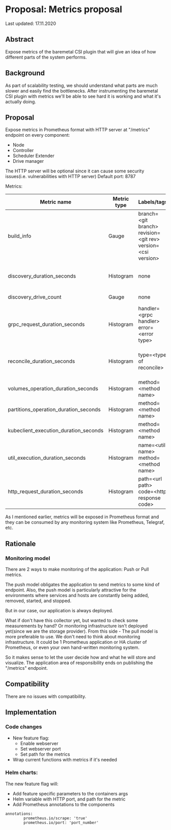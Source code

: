 # Proposal: Metrics proposal

Last updated: 17.11.2020

## Abstract

Expose metrics of the baremetal CSI plugin that will give an idea of how different parts of the system performs.

## Background
As part of scalability testing, we should understand what parts are much slower and easily find the bottlenecks. After instrumenting the baremetal CSI plugin with metrics we'll be able to see hard it is working and what it's actually doing.

## Proposal

Expose metrics in Prometheus format with HTTP server at "/metrics" endpoint on every component:
 - Node
 - Controller  
 - Scheduler Extender    
 - Drive manager 

The HTTP server will be optional since it can cause some security issues(i.e. vulnerabilities with HTTP server)
Default port: 8787

Metrics:

Metric name                           | Metric type |                          Labels/tags                                     |              Description
 ------------------------------------ | ----------- | ------------------------------------------------------------------------ | ---------------------------------------
build_info                            | Gauge       | branch=\<git branch><br />revision=\<git rev><br />version=\<csi version>| information of the source code and driver
discovery_duration_seconds            | Histogram   | none                                                                     | duration of the discovery method for the drive manager
discovery_drive_count                 | Gauge       | none                                                                     | last drive count discovered
grpc_request_duration_seconds         | Histogram   | handler=\<grpc handler><br />error=\<error type>                         | duration of the request to grpc handlers
reconcile_duration_seconds            | Histogram   | type=\<type of reconcile>                                                | duration of the each reconcile loop. example of type -  "volume_manager"
volumes_operation_duration_seconds    | Histogram   | method=\<method name>                                                    | duration of operations on volumes
partitions_operation_duration_seconds | Histogram   | method=\<method name>                                                    | duration of operations on partitions
kubeclient_execution_duration_seconds | Histogram   | method=\<method name>                                                    | duration of kubectl methods
util_execution_duration_seconds       | Histogram   | name=\<util name><br />method=\<method name>                             | duration of the differents utils we use i.e. "lvm"
http_request_duration_seconds         | Histogram   | path=\<url path><br />code=\<http response code>                         | duration of the http requests

As I mentioned earlier, metrics will be exposed in Prometheus format and they can be consumed by any monitoring system like Prometheus, Telegraf, etc.

## Rationale

### Monitoring model
There are 2 ways to make monitoring of the application: Push or Pull metrics.

The push model obligates the application to send metrics to some kind of endpoint. Also, the push model is particularly attractive for the environments where services and hosts are constantly being added, removed, started, and stopped.

But in our case, our application is always deployed.

What if don't have this collector yet, but wanted to check some measurements by hand? Or monitoring infrastructure isn't deployed yet(since we are the storage provider).
From this side - The pull model is more preferable to use. We don't need to think about monitoring infrastructure. It could be 1 Prometheus application or HA cluster of Prometheus, or even your own hand-written monitoring system.

So it makes sense to let the user decide how and what he will store and visualize. The application area of ​​responsibility ends on publishing the "/metrics" endpoint.


## Compatibility

There are no issues with compatibility.

## Implementation

### Code changes
- New feature flag:
  - Enable webserver
  - Set webserver port
  - Set path for the metrics
- Wrap current functions with metrics if it's needed


### Helm charts:
The new feature flag will:
- Add feature specific parameters to the containers args
- Helm variable with HTTP port, and path for the metric
- Add Prometheus annotations to the components
```
annotations:
        prometheus.io/scrape: 'true'
        prometheus.io/port: 'port_number'
```
